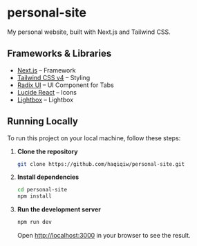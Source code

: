# personal-site

My personal website, built with Next.js and Tailwind CSS.

## Frameworks & Libraries

- [Next.js](https://nextjs.org/) – Framework
- [Tailwind CSS v4](https://tailwindcss.com/) – Styling
- [Radix UI](https://www.radix-ui.com/) – UI Component for Tabs
- [Lucide React](https://lucide.dev/) – Icons
- [Lightbox](https://yet-another-react-lightbox.com/) – Lightbox

## Running Locally

To run this project on your local machine, follow these steps:

1.  **Clone the repository**

    ```bash
    git clone https://github.com/haqiqiw/personal-site.git
    ```

2.  **Install dependencies**

    ```bash
    cd personal-site
    npm install
    ```

3.  **Run the development server**
    ```bash
    npm run dev
    ```
    Open [http://localhost:3000](http://localhost:3000) in your browser to see the result.
